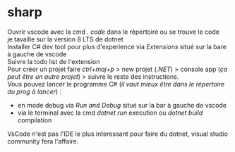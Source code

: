 # sharp
Ouvrir vscode avec la cmd _. code_ dans le répertoire ou se trouve le code  
je tavaille sur la version 8 LTS de dotnet  
Installer C# dev tool pour plus d'experience via _Extensions_ situé sur la bare à gauche de vscode  
Suivre la todo list de l'extension  
Pour créer un projet faire _ctrl+maj+p_ > new projet (*.NET*) > console app (*ça peut être un autre projet*) > suivre le reste des instructions.  
Vous pouvez lancer le programme C# (*il vaut mieux être dans le répertoire du prog à lancer*) :  
- en mode debug via _Run and Debug_ situé sur la bar à gauche de vscode
- via le terminal avec la cmd _dotnet run_ execution ou _dotnet build_ compilation  

VsCode n'est pas l'IDE le plus interessant pour faire du dotnet, visual studio community fera l'affaire.
